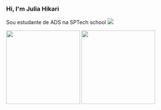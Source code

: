 ### Hi, I'm Julia Hikari 
Sou estudante de ADS na SPTech school
<a href="https://instagram.com/_hiksz/" target="_blank"><img src="https://img.shields.io/badge/-Instagram-%23E4405F?style=for-the-badge&logo=instagram&logoColor=white" target="_blank"></a>
<div align = "left">  
  <img height = "200em" src="https://github-readme-stats.vercel.app/api?username=julia-hikari&show_icons=true&show_icons=true&theme=bear&count_private=true" />
  <img height = "200em" src="https://github-readme-stats.vercel.app/api/top-langs/?username=julia-hikari&show_icons=true&theme=bear&count_private=true"/>
</div>
